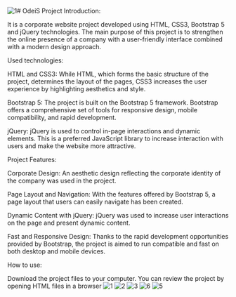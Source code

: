 ![1](https://github.com/Emreodesia/OdeiS/assets/115417234/221f039d-1119-4151-a624-d6bf15149113)# OdeiS
Project Introduction:

  It is a corporate website project developed using HTML, CSS3, Bootstrap 5 and jQuery technologies. The main purpose of this project is to strengthen the online presence of a company with a user-friendly interface combined with a modern design approach.

Used technologies:

HTML and CSS3: While HTML, which forms the basic structure of the project, determines the layout of the pages, CSS3 increases the user experience by highlighting aesthetics and style.

Bootstrap 5: The project is built on the Bootstrap 5 framework. Bootstrap offers a comprehensive set of tools for responsive design, mobile compatibility, and rapid development.

jQuery: jQuery is used to control in-page interactions and dynamic elements. This is a preferred JavaScript library to increase interaction with users and make the website more attractive.

Project Features:

Corporate Design: An aesthetic design reflecting the corporate identity of the company was used in the project.

Page Layout and Navigation: With the features offered by Bootstrap 5, a page layout that users can easily navigate has been created.

Dynamic Content with jQuery: jQuery was used to increase user interactions on the page and present dynamic content.

Fast and Responsive Design: Thanks to the rapid development opportunities provided by Bootstrap, the project is aimed to run compatible and fast on both desktop and mobile devices.

How to use:

Download the project files to your computer.
You can review the project by opening HTML files in a browser
![1](https://github.com/Emreodesia/OdeiS/assets/115417234/505c1732-b2de-438d-8b7f-fb7859233846)
![2](https://github.com/Emreodesia/OdeiS/assets/115417234/180abf59-2cb3-4230-b7aa-7041ea747eba)
![3](https://github.com/Emreodesia/OdeiS/assets/115417234/f587d8c0-07d3-41aa-a8ce-a9f01717fb8a)
![6](https://github.com/Emreodesia/OdeiS/assets/115417234/f1d66e8d-b4f1-47fd-b105-93d088a4e4e4)
![5](https://github.com/Emreodesia/OdeiS/assets/115417234/6316d4c5-dd6a-41fd-b033-eaf103ef5bd6)



